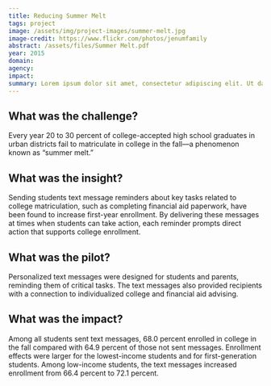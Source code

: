 ```yaml
---
title: Reducing Summer Melt
tags: project
image: /assets/img/project-images/summer-melt.jpg
image-credit: https://www.flickr.com/photos/jenumfamily
abstract: /assets/files/Summer Melt.pdf
year: 2015
domain:
agency:
impact:
summary: Lorem ipsum dolor sit amet, consectetur adipiscing elit. Ut dapibus nisl vitae libero pulvinar tempor.
---
```

## What was the challenge?

Every year 20 to 30 percent of college-accepted high school graduates in urban districts fail to matriculate in college in the fall—a phenomenon known as “summer melt.”

## What was the insight?

Sending students text message reminders about key tasks related to college matriculation, such as completing financial aid paperwork, have been found to increase first-year enrollment. By delivering these messages at times when students can take action, each reminder prompts direct action that supports college enrollment.

## What was the pilot?

Personalized text messages were designed for students and parents, reminding them of critical tasks. The text messages also provided recipients with a connection to individualized college and financial aid advising.

## What was the impact?

Among all students sent text messages, 68.0 percent enrolled in college in the fall compared with 64.9 percent of those not sent messages. Enrollment effects were larger for the lowest-income students and for first-generation students. Among low-income students, the text messages increased enrollment from 66.4 percent to 72.1 percent.
